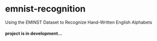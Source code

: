 # emnist-recognition
Using the EMINST Dataset to Recognize Hand-Written English Alphabets

#### project is in development...
